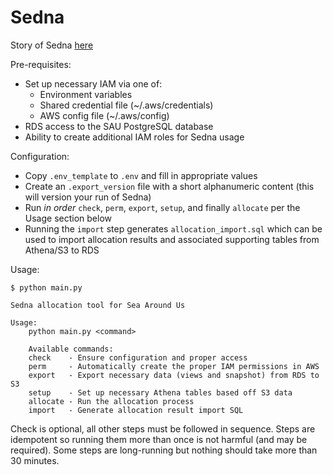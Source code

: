 # Sedna

Story of Sedna [here](https://youtu.be/W3dkfLwc1IE)

Pre-requisites:
- Set up necessary IAM via one of:
  - Environment variables
  - Shared credential file (~/.aws/credentials)
  - AWS config file (~/.aws/config)
- RDS access to the SAU PostgreSQL database
- Ability to create additional IAM roles for Sedna usage

Configuration:
- Copy `.env_template` to `.env` and fill in appropriate values
- Create an `.export_version` file with a short alphanumeric content (this will version your run of Sedna)
- Run *in order* `check`, `perm`, `export`, `setup`, and finally `allocate` per the Usage section below
- Running the `import` step generates `allocation_import.sql` which can be used to import allocation results and
associated supporting tables from Athena/S3 to RDS

Usage:
```
$ python main.py

Sedna allocation tool for Sea Around Us

Usage:
    python main.py <command>

    Available commands:
    check    - Ensure configuration and proper access
    perm     - Automatically create the proper IAM permissions in AWS
    export   - Export necessary data (views and snapshot) from RDS to S3
    setup    - Set up necessary Athena tables based off S3 data
    allocate - Run the allocation process
    import   - Generate allocation result import SQL
```

Check is optional, all other steps must be followed in sequence.
Steps are idempotent so running them more than once is not harmful (and may be required).
Some steps are long-running but nothing should take more than 30 minutes.
